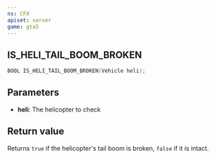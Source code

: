 ```yaml
---
ns: CFX
apiset: server
game: gta5
---
```

## IS_HELI_TAIL_BOOM_BROKEN

```c
BOOL IS_HELI_TAIL_BOOM_BROKEN(Vehicle heli);
```

## Parameters
* **heli**: The helicopter to check

## Return value
Returns `true` if the helicopter's tail boom is broken, `false` if it is intact.